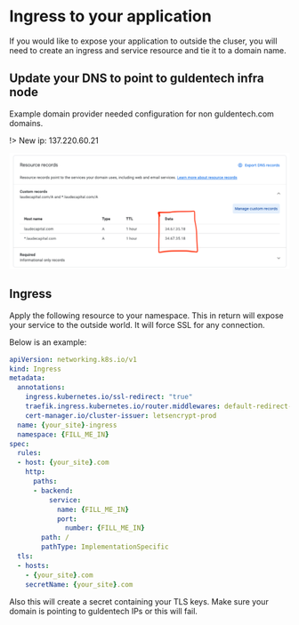 # Ingress to your application

If you would like to expose your application to outside the cluser, you will need to create an ingress and service resource and tie it to a domain name.

## Update your DNS to point to guldentech infra node

Example domain provider needed configuration for non guldentech.com domains.

!> New ip: 137.220.60.21

![dns](../_media/dns.png)

## Ingress

Apply the following resource to your namespace. This in return will expose your service to the outside world. It will force SSL for any connection.

Below is an example:
```yaml
apiVersion: networking.k8s.io/v1
kind: Ingress
metadata:
  annotations:
    ingress.kubernetes.io/ssl-redirect: "true"
    traefik.ingress.kubernetes.io/router.middlewares: default-redirect-https@kubernetescrd
    cert-manager.io/cluster-issuer: letsencrypt-prod
  name: {your_site}-ingress
  namespace: {FILL_ME_IN}
spec:
  rules:
  - host: {your_site}.com
    http:
      paths:
      - backend:
          service:
            name: {FILL_ME_IN}
            port:
              number: {FILL_ME_IN}
        path: /
        pathType: ImplementationSpecific
  tls:
  - hosts:
    - {your_site}.com
    secretName: {your_site}.com
```

Also this will create a secret containing your TLS keys. Make sure your domain is pointing to guldentech IPs or this will fail.